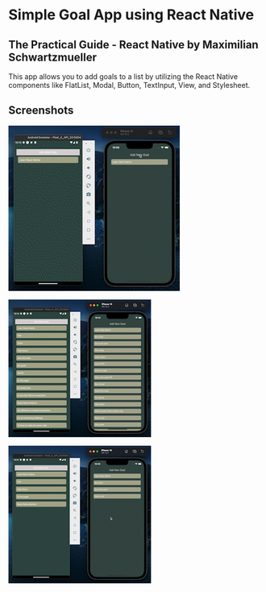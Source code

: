 # Simple Goal App using React Native

## The Practical Guide - React Native by Maximilian Schwartzmueller

This app allows you to add goals to a list by utilizing the React Native components like FlatList, Modal, Button, TextInput, View, and Stylesheet.

## Screenshots

![Add goals.](assets/images/screenshots/Screen_Recording_2022-09-04_at_10_10_27_PM_AdobeExpress.gif)

![Scroll function using FlatList](assets/images/screenshots/Screen_Recording_2022-09-04_at_10_14_36_PM_AdobeExpress.gif)

![Delete function with styling to Android and iOS](assets/images/screenshots/Screen_Recording_2022-09-04_at_10_34_20_PM_AdobeExpress.gif)

